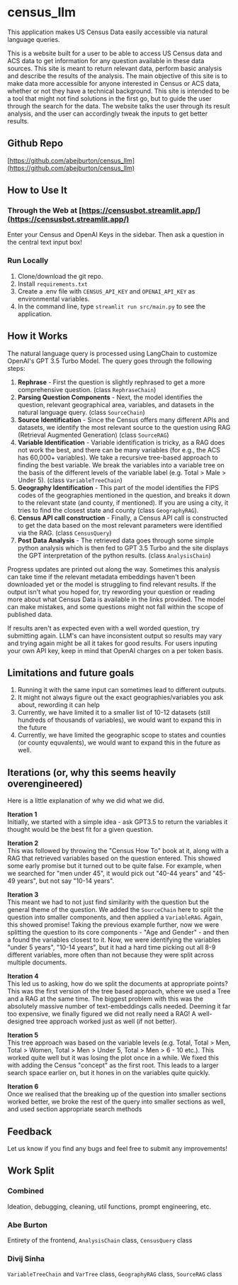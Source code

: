 # census_llm
This application makes US Census Data easily accessible via natural language queries.

This is a website built for a user to be able to access US Census data and ACS data to get information for any question available in these data sources. This site is meant to return relevant data, perform basic analysis and describe the results of the analysis. The main objective of this site is to make data more accessible for anyone interested in Census or ACS data, whether or not they have a technical background. This site is intended to be a tool that might not find solutions in the first go, but to guide the user through the search for the data. The website talks the user through its result analysis, and the user can accordingly tweak the inputs to get better results.


## Github Repo

[https://github.com/abejburton/census_llm](https://github.com/abejburton/census_llm)

## How to Use It

### Through the Web at [https://censusbot.streamlit.app/](https://censusbot.streamlit.app/)
Enter your Census and OpenAI Keys in the sidebar. Then ask a question in the central text input box!

### Run Locally
1. Clone/download the git repo.
1. Install `requirements.txt` 
1. Create a .env file with `CENSUS_API_KEY` and `OPENAI_API_KEY` as environmental variables.
1. In the command line, type `streamlit run src/main.py` to see the application.

## How it Works
The natural language query is processed using LangChain to customize OpenAI's GPT 3.5 Turbo Model. The query goes through the following steps:

1. **Rephrase** - First the question is slightly rephrased to get a more comprehensive question. (class `RephraseChain`)
1. **Parsing Question Components** - Next, the model identifies the question, relevant geographical area, variables, and datasets in the natural language query. (class `SourceChain`)
1. **Source Identification** - Since the Census offers many different APIs and datasets, we identify the most relevant source to the question using RAG (Retrieval Augmented Generation) (class `SourceRAG`)
1. **Variable Identification** - Variable identification is tricky, as a RAG does not work the best, and there can be many variables (for e.g., the ACS has 60,000+ variables). We take a recursive tree-based approach to finding the best variable. We break the variables into a variable tree on the basis of the different levels of the variable label (e.g. Total > Male > Under 5). (class `VariableTreeChain`)
1. **Geography Identification** - This part of the model identifies the FIPS codes of the geographies mentioned in the question, and breaks it down to the relevant state (and county, if mentioned). If you are using a city, it tries to find the closest state and county (class `GeographyRAG`).  
1. **Census API call construction** - Finally, a Census API call is constructed to get the data based on the most relevant parameters were identified via the RAG. (class `CensusQuery`)
4. **Post Data Analysis** - The retrieved data goes through some simple python analysis which is then fed to GPT 3.5 Turbo and the site displays the GPT interpretation of the python results. (class `AnalysisChain`)

Progress updates are printed out along the way. Sometimes this analysis can take time if the relevant metadata embeddings haven't been downloaded yet or the model is struggling to find relevant results. If the output isn't what you hoped for, try rewording your question or reading more about what Census Data is available in the links provided. The model can make mistakes, and some questions might not fall within the scope of published data.

If results aren't as expected even with a well worded question, try submitting again. LLM's can have inconsistent output so results may vary and trying again might be all it takes for good results. For users inputing your own API key, keep in mind that OpenAI charges on a per token basis.


## Limitations and future goals

1. Running it with the same input can sometimes lead to different outputs.
1. It might not always figure out the exact geographies/variables you ask about, rewording it can help
1. Currently, we have limited it to a smaller list of 10-12 datasets (still hundreds of thousands of variables), we would want to expand this in the future
1. Currently, we have limited the geographic scope to states and counties (or county equvalents), we would want to expand this in the future as well.


## Iterations (or, why this seems heavily overengineered)

Here is a little explanation of why we did what we did.

**Iteration 1**  
Initially, we started with a simple idea - ask GPT3.5 to return the variables it thought would be the best fit for a given question. 

**Iteration 2**  
This was followed by throwing the "Census How To" book at it, along with a RAG that retrieved variables based on the question entered. This showed some early promise but it turned out to be quite false. For example, when we searched for "men under 45", it would pick out "40-44 years" and "45-49 years", but not say "10-14 years".

**Iteration 3**  
This meant we had to not just find similarity with the question but the general theme of the question. We added the `SourceChain` here to split the question into smaller components, and then applied a `VariableRAG`. Again, this showed promise! Taking the previous example further, now we were splitting the question to its core components - "Age and Gender" - and then a found the variables closest to it. Now, we were identifying the variables "under 5 years", "10-14 years", but it had a hard time picking out all 8-9 different variables, more often than not because they were split across multiple documents.

**Iteration 4**  
This led us to asking, how do we split the documents at appropriate points? This was the first version of the tree based approach, where we used a Tree and a RAG at the same time. The biggest problem with this was the absolutely massive number of text-embeddings calls needed. Deeming it far too expensive, we finally figured we did not really need a RAG! A well-designed tree approach worked just as well (if not better).

**Iteration 5**  
This tree approach was based on the variable levels (e.g. Total, Total > Men, Total > Women, Total > Men > Under 5, Total > Men > 6 - 10 etc.). This worked quite well but it was losing the plot once in a while. We fixed this with adding the Census "concept" as the first root. This leads to a larger search space earlier on, but it hones in on the variables quite quickly.

**Iteration 6**  
Once we realised that the breaking up of the question into smaller sections worked better, we broke the rest of the query into smaller sections as well, and used section appropriate search methods

## Feedback
Let us know if you find any bugs and feel free to submit any improvements!

## Work Split

### Combined
Ideation, debugging, cleaning, util functions, prompt engineering, etc.

### Abe Burton
Entirety of the frontend, `AnalysisChain` class, `CensusQuery` class

### Divij Sinha
`VariableTreeChain` and `VarTree` class, `GeographyRAG` class, `SourceRAG` class

